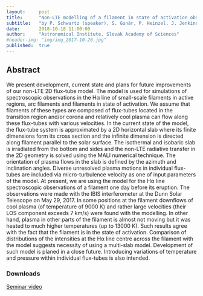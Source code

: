 ```yaml
---
layout:     post
title:      "Non-LTE modelling of a filament in state of activation observed in Hα by the IBIS interferometer"
subtitle:   "by P. Schwartz (speaker), S. Gunár, P. Heinzel, J. Jenkins, D. Long"
date:       2018-10-18 11:00:00
author:     "Astronomical Institute, Slovak Academy of Sciences"
#header-img: "img/img_2017-10-26.jpg"
published:  true
---
```


## Abstract
We present development, current state and plans for future improvements
of our non-LTE 2D flux-tube model. The model is used for simulations of
spectroscopic observations in the Hα line of small-scale filaments
in active regions, arc filaments and filaments in state of activation.
We assume that filaments of these types are composed of flux-tubes located
in the transition region and/or corona and relatively cool plasma can flow
along these flux-tubes with various velocities. In the current state of the
model, the flux-tube system is approximated by a 2D horizontal slab where
its finite dimensions form its cross section and the infinite dimension
is directed along filament parallel to the solar surface. The isothermal
and isobaric slab is irradiated from the bottom and sides and the non-LTE
radiative transfer in the 2D geometry is solved using the MALI numerical
technique. The orientation of plasma flows in the slab is defined by the
azimuth and inclination angles. Diverse unresolved plasma motions in individual
flux-tubes are included via micro-turbulence velocity as one of input parameters
of the model. At present, we are using the model for the Hα line
spectroscopic observations of a filament one day before its eruption. The observations
were made with the IBIS interferometer at the Dunn Solar Telescope on May 29, 2017.
In some positions at the filament downflows of cool plasma (of temperature of 9000 K)
and rather large velocities (their LOS component exceeds 7 km/s) were found with the
modelling. In other hand, plasma in other parts of the filament is almost not moving
but it was heated to much higher temperatures (up to 13000 K). Such results agree with
the fact that the filament is in the state of activation. Comparison of distributions
of the intensities at the Hα line centre across the filament with the model
suggests necessity of using a multi-slab model. Development of such model is planed
in a close future. Introducing variations of temperature and pressure within individual
flux-tubes is also intended.


### Downloads

[Seminar video](../../../../videos/2018-10-18-Schwartz.mp4)
